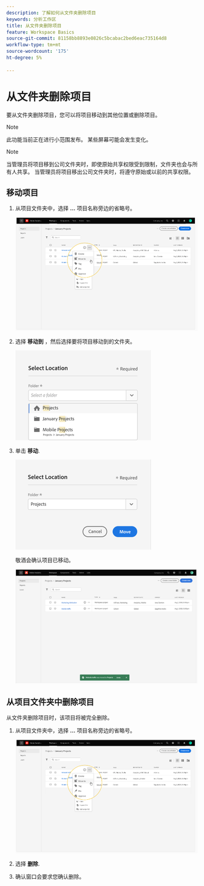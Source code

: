 ```yaml
---
description: 了解如何从文件夹删除项目
keywords: 分析工作区
title: 从文件夹删除项目
feature: Workspace Basics
source-git-commit: 81158bb8893e0826c5bcabac2bed6eac735164d8
workflow-type: tm+mt
source-wordcount: '175'
ht-degree: 5%

---
```



# 从文件夹删除项目

要从文件夹删除项目，您可以将项目移动到其他位置或删除项目。

>[!NOTE]
>
>此功能当前正在进行小范围发布。 某些屏幕可能会发生变化。

>[!NOTE]
>
>当管理员将项目移到公司文件夹时，即使原始共享权限受到限制，文件夹也会与所有人共享。 当管理员将项目移出公司文件夹时，将遵守原始或以前的共享权限。

## 移动项目

1. 从项目文件夹中，选择 **...** 项目名称旁边的省略号。

   ![](/help/analyze/analysis-workspace/build-workspace-project/assets/move1.png)

1. 选择 **移动到** ，然后选择要将项目移动到的文件夹。

   ![](/help/analyze/analysis-workspace/build-workspace-project/assets/move-select-location.png)

1. 单击 **移动**.

   ![](/help/analyze/analysis-workspace/build-workspace-project/assets/move-click-move.png)

   敬酒会确认项目已移动。

   ![](/help/analyze/analysis-workspace/build-workspace-project/assets/move-project-moved.png)

## 从项目文件夹中删除项目

从文件夹删除项目时，该项目将被完全删除。

1. 从项目文件夹中，选择 **...** 项目名称旁边的省略号。

   ![](/help/analyze/analysis-workspace/build-workspace-project/assets/move1.png)

1. 选择 **删除**.

1. 确认窗口会要求您确认删除。
